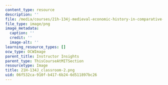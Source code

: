 ```yaml
---
content_type: resource
description: ''
file: /media/courses/21h-134j-medieval-economic-history-in-comparative-perspective-spring-2012/06f532ca910fb4176b246d511897bc26_21H-134J_classroom-2.png
file_type: image/png
image_metadata:
  caption: ''
  credit: ''
  image-alt: ''
learning_resource_types: []
ocw_type: OCWImage
parent_title: Instructor Insights
parent_type: ThisCourseAtMITSection
resourcetype: Image
title: 21H-134J_classroom-2.png
uid: 06f532ca-910f-b417-6b24-6d511897bc26
---
```

